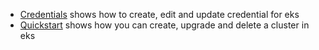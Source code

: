 
- [Credentials](credentials/README.md) shows how to create, edit and update credential for eks
- [Quickstart](quickstart/README.md) shows how you can create, upgrade and delete a cluster in eks